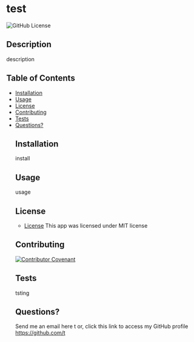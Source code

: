 # test
  ![GitHub License](https://img.shields.io/badge/license-MIT-green.svg)
  ## Description
  description
  ## Table of Contents
  - [Installation](#installation)
- [Usage](#usage)
- [License](#license)
- [Contributing](#contributing)
- [Tests](#tests)
- [Questions?](#questions)
  ## Installation
  install
  ## Usage
  usage
  ## License
  * [License](https://opensource.org/license/mit/)
  This app was licensed under MIT license
  ## Contributing
  [![Contributor Covenant](https://img.shields.io/badge/Contributor%20Covenant-2.1-4baaaa.svg)](code_of_conduct.md)
  ## Tests
  tsting
  ## Questions?
  Send me an email here t or, click this link to access my GitHub profile https://github.com/t
